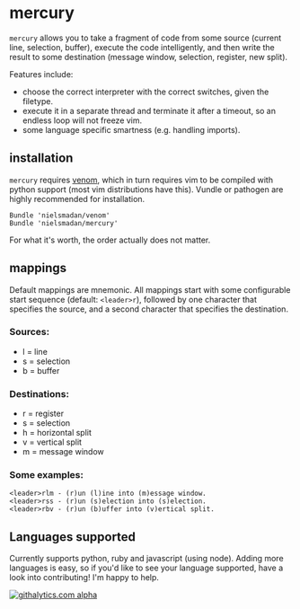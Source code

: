 # mercury

`mercury` allows you to take a fragment of code from some source (current line, selection, buffer), execute the code intelligently, and then write the result to some destination (message window, selection, register, new split).

Features include:

 * choose the correct interpreter with the correct switches, given the filetype.
 * execute it in a separate thread and terminate it after a timeout, so an
   endless loop will not freeze vim.
 * some language specific smartness (e.g. handling imports).

## installation

`mercury` requires [venom](https://github.com/nielsmadan/venom), which in turn requires vim to be
compiled with python support (most vim distributions have this). Vundle or pathogen are highly
recommended for installation.

    Bundle 'nielsmadan/venom'
    Bundle 'nielsmadan/mercury'

For what it's worth, the order actually does not matter.

## mappings

Default mappings are mnemonic. All mappings start with some configurable start sequence (default: `<leader>r`), followed by one character that specifies the source, and a second character that specifies the destination.

### Sources:

* l = line
* s = selection
* b = buffer

### Destinations:

* r = register
* s = selection
* h = horizontal split
* v = vertical split
* m = message window

### Some examples:

    <leader>rlm - (r)un (l)ine into (m)essage window.
    <leader>rss - (r)un (s)election into (s)election.
    <leader>rbv - (r)un (b)uffer into (v)ertical split.

## Languages supported

Currently supports python, ruby and javascript (using node). Adding more languages is easy, so if you'd like to see your language supported, have a look into contributing! I'm happy to help.

[![githalytics.com alpha](https://cruel-carlota.pagodabox.com/1edad31ead71e4ec07982c0dd7ac2dc8 "githalytics.com")](http://githalytics.com/nielsmadan/mercury)
